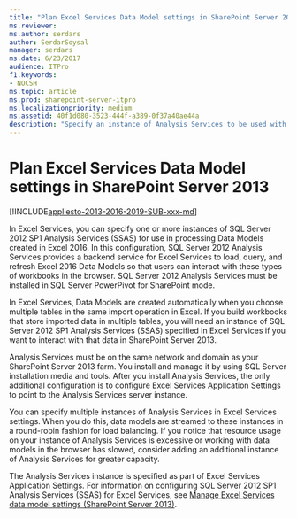 ```yaml
---
title: "Plan Excel Services Data Model settings in SharePoint Server 2013"
ms.reviewer: 
ms.author: serdars
author: SerdarSoysal
manager: serdars
ms.date: 6/23/2017
audience: ITPro
f1.keywords:
- NOCSH
ms.topic: article
ms.prod: sharepoint-server-itpro
ms.localizationpriority: medium
ms.assetid: 40f1d080-3523-444f-a389-0f37a40ae44a
description: "Specify an instance of Analysis Services to be used with interactive data models in Excel Services."
---
```


# Plan Excel Services Data Model settings in SharePoint Server 2013

[!INCLUDE[appliesto-2013-2016-2019-SUB-xxx-md](../includes/appliesto-2013-2016-2019-SUB-xxx-md.md)] 
  
In Excel Services, you can specify one or more instances of SQL Server 2012 SP1 Analysis Services (SSAS) for use in processing Data Models created in Excel 2016. In this configuration, SQL Server 2012 Analysis Services provides a backend service for Excel Services to load, query, and refresh Excel 2016 Data Models so that users can interact with these types of workbooks in the browser. SQL Server 2012 Analysis Services must be installed in SQL Server PowerPivot for SharePoint mode.
  
In Excel Services, Data Models are created automatically when you choose multiple tables in the same import operation in Excel. If you build workbooks that store imported data in multiple tables, you will need an instance of SQL Server 2012 SP1 Analysis Services (SSAS) specified in Excel Services if you want to interact with that data in SharePoint Server 2013.
  
Analysis Services must be on the same network and domain as your SharePoint Server 2013 farm. You install and manage it by using SQL Server installation media and tools. After you install Analysis Services, the only additional configuration is to configure Excel Services Application Settings to point to the Analysis Services server instance.
  
You can specify multiple instances of Analysis Services in Excel Services settings. When you do this, data models are streamed to these instances in a round-robin fashion for load balancing. If you notice that resource usage on your instance of Analysis Services is excessive or working with data models in the browser has slowed, consider adding an additional instance of Analysis Services for greater capacity.
  
The Analysis Services instance is specified as part of Excel Services Application Settings. For information on configuring SQL Server 2012 SP1 Analysis Services (SSAS) for Excel Services, see [Manage Excel Services data model settings (SharePoint Server 2013)](manage-excel-services-data-model-settings.md).
  

